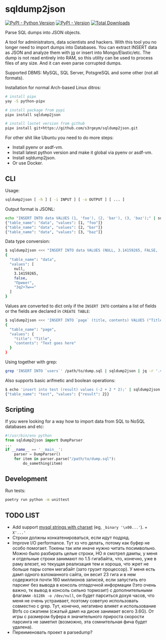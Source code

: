 # sqldump2json

[![PyPI - Python Version](https://img.shields.io/pypi/pyversions/sqldump2json)]() [![PyPI - Version](https://img.shields.io/pypi/v/sqldump2json)]() [![Total Downloads](https://static.pepy.tech/badge/sqldump2json)]()

Parse SQL dumps into JSON objects.

A tool for administrators, data scientists and hackers. With this tool you no longer need to import dumps into Databases. You can extract INSERT data as JSON and analyze them with [jq](https://github.com/jqlang/jq) or insert into Mongo/Elastic/etc. The dump is not read entirely into RAM, so this utility can be used to process files of any size. And it can even parse corrupted dumps.

Supported DBMS: MySQL, SQL Server, PotsgreSQL and some other (not all formats).

Installation for normal Arch-based Linux ditros:

```bash
# install pipx
yay -S python-pipx

# install package from pypi
pipx install sqldump2json

# install lastet version from github
pipx install git+https://github.com/s3rgeym/sqldump2json.git
```

For other shit like Ubuntu you need to do more steps:

* Install pyenv or asdf-vm.
* Install latest python version and make it global via pyenv or asdf-vm.
* Install sqldump2json.
* Or use Docker.

## CLI

Usage:

```bash
sqldump2json [ -h ] [ -i INPUT ] [ -o OUTPUT ] [ ... ]
```

Output format is JSONL:

```bash
echo "INSERT INTO data VALUES (1, 'foo'), (2, 'bar'), (3, 'baz');" | sqldump2json
{"table_name": "data", "values": [1, "foo"]}
{"table_name": "data", "values": [2, "bar"]}
{"table_name": "data", "values": [3, "baz"]}
```

Data type conversion:

```bash
$ sqldump2json <<< "INSERT INTO data VALUES (NULL, 3.14159265, FALSE, 'Привет', 0xDEADBEEF);" | jq
{
  "table_name": "data",
  "values": [
    null,
    3.14159265,
    false,
    "Привет",
    "3q2+7w=="
  ]
}
```

Values are converted to dict only if the `INSERT INTO` contains a list of fields or the fields are declared in `CREATE TABLE`:

```bash
$ sqldump2json <<< 'INSERT INTO `page` (title, contents) VALUES ("Title", "Text goes here");' | jq
{
  "table_name": "page",
  "values": {
    "title": "Title",
    "contents": "Text goes here"
  }
}
```

Using together with grep:

```bash
grep 'INSERT INTO `users`' /path/to/dump.sql | sqldump2json | jq -r '.values | [.username, .password] | @tsv' > output.csv
```

Also supports basic arifmetic and boolean operations:

```bash
$ echo 'insert into test (result) values (-2 + 2 * 2);' | sqldump2json
{"table_name": "test", "values": {"result": 2}}
```

## Scripting

If you were looking for a way how to import data from SQL to NoSQL databases and etc:

```python
#!/usr/bin/env python
from sqldump2json import DumpParser
...
if __name__ == '__main__':
    parser = DumpParser()
    for item in parser.parse("/path/to/dump.sql"):
        do_something(item)
```

## Development

Run tests:

```bash
poetry run python -m unittest
```

## TODO LIST

* Add support [mysql strings with charset](https://dev.mysql.com/doc/refman/8.0/en/charset-introducer.html) (eg, `_binary '\x00...'`). + `X'...'`
* Строки должны конкатенироваться, если идут подряд.
* Improve I/O performance. Тут хз что делать, потому как буфер не особо помогает. Токены так или иначе нужно читать посимвольно. Можно было разбирать целые строки, НО я смотрел дампы, у меня и отдельные строки занимают по 1.5 гигабайта, что, конечно, уже в раму влезет, но текущая реализация тем и хороша, что жрет не больше пары сотен мегабайт (зато грузит процессор). У меня есть дамп одного взломанного сайта, он весит 23 гига и в нем содержится почти 160 миллионов записей, если запустить его парсинг без вывода в консоль отладочной информации (!это очень важно, тк вывод в консоль сильно тормозит) с дополнительными флагами `-b128k -o /dev/null`, он будет парситься дохуя часов, что меня не очень устраивает, поэтому советую использовать совместно с grep. Тут, конечно, негативно влияет и использование Btrfs со сжатием (сжатый дамп на диске занимает всего 3.6G). От игры с размером буфера я значительного прироста скорости парсинга не заметил (возможно, эта сомнительная фича будет удалена).
* Переименовать проект в parsedump?

